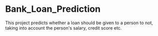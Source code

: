 # Bank_Loan_Prediction
This project predicts whether a loan should be given to a person to not, taking into account the person's salary, credit score etc.
